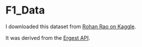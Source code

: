 # F1_Data

I downloaded this dataset from [Rohan Rao on Kaggle](https://www.kaggle.com/datasets/rohanrao/formula-1-world-championship-1950-2020?resource=download&select=drivers.csv).

It was derived from the [Ergest API](http://ergast.com/mrd/).




